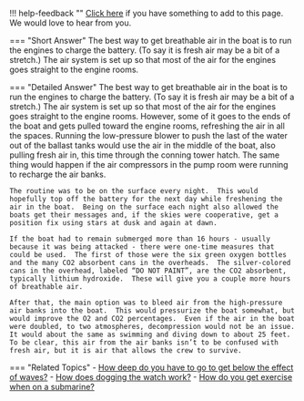!!! help-feedback ""
    [Click here](https://other.example.com/feedback) if you have something to add to this page. We would love to hear from you.

=== "Short Answer"
    The best way to get breathable air in the boat is to run the engines to charge the battery. (To say it is fresh air may be a bit of a stretch.)  The air system is set up so that most of the air for the engines goes straight to the engine rooms.

=== "Detailed Answer"
    The best way to get breathable air in the boat is to run the engines to charge the battery.  (To say it is fresh air may be a bit of a stretch.)  The air system is set up so that most of the air for the engines goes straight to the engine rooms.  However, some of it goes to the ends of the boat and gets pulled toward the engine rooms, refreshing the air in all the spaces.  Running the low-pressure blower to push the last of the water out of the ballast tanks would use the air in the middle of the boat, also pulling fresh air in, this time through the conning tower hatch.  The same thing would happen if the air compressors in the pump room were running to recharge the air banks.
    
    The routine was to be on the surface every night.  This would hopefully top off the battery for the next day while freshening the air in the boat.  Being on the surface each night also allowed the boats get their messages and, if the skies were cooperative, get a position fix using stars at dusk and again at dawn.
    
    If the boat had to remain submerged more than 16 hours - usually because it was being attacked - there were one-time measures that could be used.  The first of those were the six green oxygen bottles and the many CO2 absorbent cans in the overheads.  The silver-colored cans in the overhead, labeled “DO NOT PAINT”, are the CO2 absorbent, typically lithium hydroxide.  These will give you a couple more hours of breathable air.
    
    After that, the main option was to bleed air from the high-pressure air banks into the boat.  This would pressurize the boat somewhat, but would improve the O2 and CO2 percentages.  Even if the air in the boat were doubled, to two atmospheres, decompression would not be an issue.  It would about the same as swimming and diving down to about 25 feet.  To be clear, this air from the air banks isn’t to be confused with fresh air, but it is air that allows the crew to survive.

=== "Related Topics"
    - [How deep do you have to go to get below the effect of waves?](./how-deep-do-you-have-to-go-to-get-below-the-effect-of-waves.md)
    - [How does dogging the watch work?](./how-does-dogging-the-watch-work.md)
    - [How do you get exercise when on a submarine?](./how-do-you-get-exercise-when-on-a-submarine.md)
